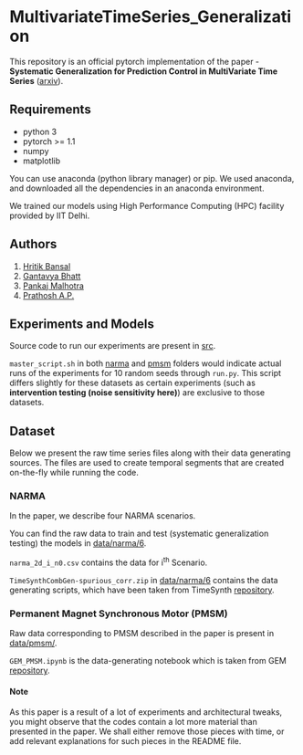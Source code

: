 # MultivariateTimeSeries_Generalization

This repository is an official pytorch implementation of the paper - **Systematic Generalization for Prediction Control in MultiVariate Time Series** ([arxiv](https://arxiv.org/abs/2102.05602)).

## Requirements

- python 3
- pytorch >= 1.1
- numpy 
- matplotlib 

You can use anaconda (python library manager) or pip. We used anaconda, and downloaded all the dependencies in an anaconda environment.

We trained our models using High Performance Computing (HPC) facility provided by IIT Delhi. 


## Authors
1. [Hritik Bansal](https://sites.google.com/view/hbansal)
2. [Gantavya Bhatt](https://sites.google.com/view/gbhatt/)
3. [Pankaj Malhotra](https://scholar.google.co.in/citations?user=HP4M0MkAAAAJ&hl=en)
4. [Prathosh A.P.](https://sites.google.com/view/prathosh)


## Experiments and Models

Source code to run our experiments are present in [src](src/).

```master_script.sh``` in both [narma](src/narma/) and [pmsm](src/pmsm) folders would indicate actual runs of the experiments for 10 random seeds through ```run.py```. This script differs slightly for these datasets as certain experiments (such as **intervention testing (noise sensitivity here)**) are exclusive to those datasets.


## Dataset

Below we present the raw time series files along with their data generating sources. The files are used to create temporal segments that are created on-the-fly while running the code.

### NARMA 

In the paper, we describe four NARMA scenarios. 

You can find the raw data to train and test (systematic generalization testing) the models in [data/narma/6](data/narma/6/).

```narma_2d_i_n0.csv``` contains the data for i<sup>th</sup> Scenario. 

```TimeSynthCombGen-spurious_corr.zip``` in [data/narma/6](data/narma/6/) contains the data generating scripts, which have been taken from TimeSynth [repository](https://github.com/TimeSynth/TimeSynth).

### Permanent Magnet Synchronous Motor (PMSM)

Raw data corresponding to PMSM described in the paper is present in [data/pmsm/](data/pmsm/). 

```GEM_PMSM.ipynb``` is the data-generating notebook which is taken from GEM [repository](https://github.com/upb-lea/gym-electric-motor).

#### Note

As this paper is a result of a lot of experiments and architectural tweaks, you might observe that the codes contain a lot more material than presented in the paper. We shall either remove those pieces with time, or add relevant explanations for such pieces in the README file. 
